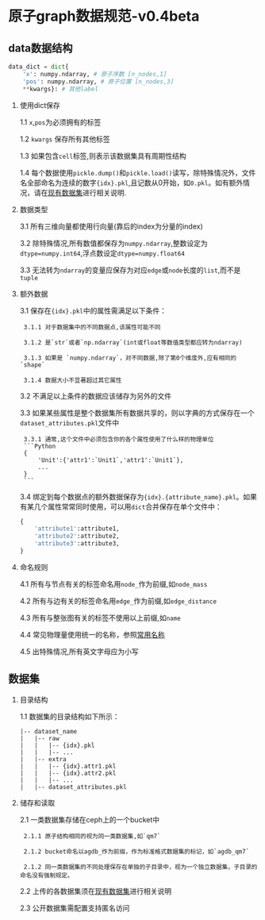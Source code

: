 # 原子graph数据规范-v0.4beta

## data数据结构

```python
data_dict = dict{
    'x': numpy.ndarray, # 原子序数 [n_nodes,1]
    'pos': numpy.ndarray, # 原子位置 [n_nodes,3]
    **kwargs}: # 其他label
```

1. 使用dict保存

    1.1 `x`,`pos`为必须拥有的标签

    1.2 `kwargs` 保存所有其他标签

    1.3 如果包含`cell`标签,则表示该数据集具有周期性结构
    
    1.4 每个数据使用`pickle.dump()`和`pickle.load()`读写，除特殊情况外，文件名全部命名为连续的数字`{idx}.pkl`,且记数从0开始，如`0.pkl`。如有额外情况，请在[现有数据集](docs/dateset_list.md)进行相关说明.

2. 数据类型

    3.1 所有三维向量都使用行向量(靠后的index为分量的index)

    3.2 除特殊情况,所有数值都保存为`numpy.ndarray`,整数设定为`dtype=numpy.int64`,浮点数设定`dtype=numpy.float64`

    3.3 无法转为`ndarray`的变量应保存为对应`edge`或`node`长度的`list`,而不是`tuple`

3. 额外数据

    3.1 保存在`{idx}.pkl`中的属性需满足以下条件：

        3.1.1 对于数据集中的不同数据点,该属性可能不同

        3.1.2 是`str`或者`np.ndarray`(int或float等数值类型都应转为ndarray)

        3.1.3 如果是 `numpy.ndarray`，对不同数据,除了第0个维度外,应有相同的`shape`

        3.1.4 数据大小不显著超过其它属性

    3.2 不满足以上条件的数据应该储存为另外的文件
    
    3.3 如果某些属性是整个数据集所有数据共享的，则以字典的方式保存在一个`dataset_attributes.pkl`文件中

        3.3.1 通常,这个文件中必须包含你的各个属性使用了什么样的物理单位
        ```Python
        {
            'Unit':{'attr1':`Unit1`,'attr1':`Unit1`},
            ...
        }
        ```
    
    3.4 绑定到每个数据点的额外数据保存为`{idx}.{attribute_name}.pkl`。如果有某几个属性常常同时使用，可以用`dict`合并保存在单个文件中：
    ```python
    {
        'attribute1':attribute1,
        'attribute2':attribute2,
        'attribute3':attribute3,
    }
    ```

4. 命名规则

    4.1 所有与节点有关的标签命名用`node_`作为前缀,如`node_mass`

    4.2 所有与边有关的标签命名用`edge_`作为前缀,如`edge_distance`

    4.3 所有与整张图有关的标签不使用以上前缀,如`name`

    4.4 常见物理量使用统一的名称，参照[常用名称](docs/name_list.md)

    4.5 出特殊情况,所有英文字母应为小写


## 数据集

1. 目录结构

    1.1 数据集的目录结构如下所示：
    ``` 
    |-- dataset_name
    |   |-- raw
    |   |   |-- {idx}.pkl
    |   |   |-- ...
    |   |-- extra
    |   |   |-- {idx}.attr1.pkl
    |   |   |-- {idx}.attr2.pkl
    |   |   |-- ...  
    |   |-- dataset_attributes.pkl
    ```

2. 储存和读取

    2.1 一类数据集存储在ceph上的一个bucket中

        2.1.1 原子结构相同的视为同一类数据集,如`qm7`

        2.1.2 bucket命名以agdb_作为前缀，作为标准格式数据集的标记，如`agdb_qm7`

        2.1.2 同一类数据集的不同处理保存在单独的子目录中，视为一个独立数据集，子目录的命名没有强制规定。

    2.2 上传的各数据集须在[现有数据集](docs/dateset_list.md)进行相关说明

    2.3 公开数据集需配置支持匿名访问

